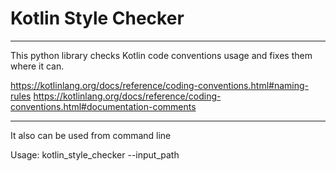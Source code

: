 # Kotlin Style Checker
____

This python library checks Kotlin code conventions usage and fixes them where it can.

https://kotlinlang.org/docs/reference/coding-conventions.html#naming-rules
https://kotlinlang.org/docs/reference/coding-conventions.html#documentation-comments

____

It also can be used from command line

Usage:
kotlin_style_checker --input_path
